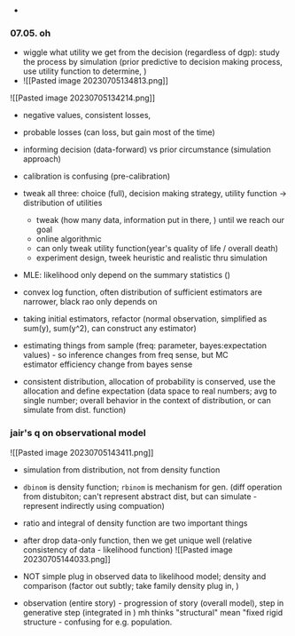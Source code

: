 - 
### 07.05. oh
- wiggle what utility we get from the decision (regardless of dgp): study the process by simulation (prior predictive to decision making process, use utility function to determine, )
-  ![[Pasted image 20230705134813.png]]

![[Pasted image 20230705134214.png]]
- negative values, consistent losses, 
- probable losses (can loss, but gain most of the time)

- informing decision (data-forward) vs prior circumstance (simulation approach)
- calibration is confusing (pre-calibration)
- tweak all three: choice (full), decision making strategy, utility function -> distribution of utilities
	- tweak  (how many data, information put in there, ) until we reach our goal
	- online algorithmic 
	- can only tweak utility function(year's quality of life / overall death)
	- experiment design, tweek heuristic and realistic thru simulation
- MLE: likelihood only depend on the summary statistics ()

- convex log function, often distribution of sufficient estimators are narrower, black rao only depends on 
- taking initial estimators, refactor (normal observation, simplified as sum(y), sum(y^2), can construct any estimator)

- estimating things from sample (freq: parameter, bayes:expectation values) - so inference changes from freq sense, but MC estimator efficiency change from bayes sense

- consistent distribution, allocation of probability is conserved, use the allocation and define expectation (data space to real numbers; avg to single number; overall behavior in the context of distribution, or can simulate from dist. function)

### jair's q on observational model
![[Pasted image 20230705143411.png]]
- simulation from distribution, not from density function
- `dbinom` is density function; `rbinom` is mechanism for gen. (diff operation from distubiton; can't represent abstract dist, but can simulate - represent indirectly using compuation)
- ratio and integral of density function are two important things
- after drop data-only function, then we get unique well (relative consistency of data - likelihood function)
![[Pasted image 20230705144033.png]]

- NOT simple plug in observed data to likelihood model; density and comparison (factor out subtly; take family density plug in, )
- observation (entire story) - progression of story (overall model), step in generative step (integrated in ) 
mh thinks "structural" mean "fixed rigid structure - confusing for e.g. population.